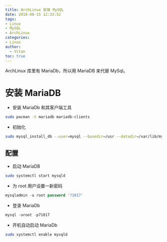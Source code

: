 ```yaml
---
title: ArchLinux 安装 MySQL
date: 2018-08-15 12:33:52
tags:
- Linux
- MySQL
- ArchLinux
categories:
- Linux
author:
  - Vitan
toc: true
---
```

ArchLinux 库里有 MariaDb，所以用 MariaDB 来代替 MySql。
<!--more-->
# 安装 MariaDB
- 安装 MariaDb 和其客户端工具
```sh
sudo pacman -S mariadb mariadb-clients
```

- 初始化
```sh
sudo mysql_install_db --user=mysql --basedir=/usr --datadir=/var/lib/mysql
```

## 配置
- 启动 MariaDB
```sh
sudo systemctl start mysqld
```

- 为 root 用户设置一新密码
```sql
mysqladmin -u root password '71017'
```

- 登录 MariaDb
```sql
mysql -uroot -p71017
```

- 开机自动启动 MariaDb
```sh
sudo systemctl enable mysqld
```

